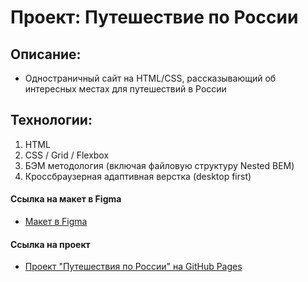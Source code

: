 # Проект: Путешествие по России

## Описание:
* Одностраничный сайт на HTML/CSS, рассказывающий об интересных местах для путешествий в России

## Технологии:
1. HTML
2. CSS / Grid / Flexbox
3. БЭМ методология (включая файловую структуру Nested BEM)
4. Кроссбраузерная адаптивная верстка (desktop first)

#### Ссылка на макет в Figma
* [Макет в Figma](https://www.figma.com/file/5S2WSbEFL6awjVWJ0NWL8Q/Sprint-3_-Russia-_-desktop-mobile?node-id=28503%3A0)

#### Ссылка на проект
* [Проект "Путешествия по России" на GitHub Pages](https://sv-rubik.github.io/russian-travel/)